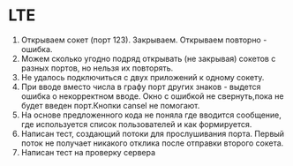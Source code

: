 # LTE
1. Открываем сокет (порт 123). Закрываем. Открываем повторно - ошибка.
2. Можем сколько угодно подряд открывать (не закрывая) сокетов с разных портов, но нельзя их повторять.
3. Не удалось подключиться с двух приложений к одному сокету. 
4. При вводе вместо числа в графу порт других знаков - выдется ошибка о некорректном вводе. Окно с ошибкой не свернуть,пока не будет введен порт.Кнопки cansel не помогают.
5. На основе предложенного кода не поняла где вводится сообщение, где используется список пользователей и как формируется.
6. Написан тест, создающий потоки для прослушивания порта. Первый поток не получает никакого отклика после отправки второго сокета.
7. Написан тест на проверку сервера
